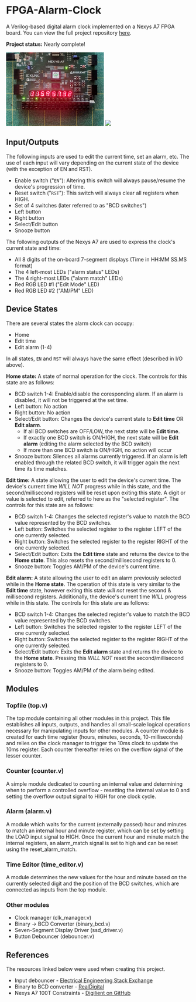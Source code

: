 # FPGA-Alarm-Clock
A Verilog-based digital alarm clock implemented on a Nexys A7 FPGA board. You can view the full project repository [here](https://github.com/Raymond-exe/FPGA-Alarm-Clock).

**Project status:** Nearly complete!

<a href="../images/alarm_clk.jpeg" target="_blank"><img src="../images/alarm_clk.jpeg" height="200px"></a>
<a href="../images/alarm_clk_demo.gif" target="_blank"><img src="../images/alarm_clk_demo.gif" height="200px"></a>

## Input/Outputs
The following inputs are used to edit the current time, set an alarm, etc. The use of each input will vary depending on the current state of the device (with the exception of EN and RST).
- Enable switch ("`EN`"): Altering this switch will always pause/resume the device's progression of time.
- Reset switch ("`RST`"): This switch will always clear all registers when HIGH.
- Set of 4 switches (later referred to as "BCD switches")
- Left button
- Right button
- Select/Edit button
- Snooze button

The following outputs of the Nexys A7 are used to express the clock's current state and time:
- All 8 digits of the on-board 7-segment displays (Time in HH:MM SS.MS format)
- The 4 left-most LEDs ("alarm status" LEDs)
- The 4 right-most LEDs ("alarm match" LEDs)
- Red RGB LED #1 ("Edit Mode" LED)
- Red RGB LED #2 ("AM/PM" LED)

## Device States
There are several states the alarm clock can occupy:
- Home
- Edit time
- Edit alarm (1-4)

In all states, `EN` and `RST` will always have the same effect (described in I/O above).

**Home state:** A state of normal operation for the clock. The controls for this state are as follows:
- BCD switch 1-4: Enable/disable the coresponding alarm. If an alarm is disabled, it will not be triggered at the set time.
- Left button: No action
- Right button: No action
- Select/Edit button: Changes the device's current state to **Edit time** OR **Edit alarm**.
    - If all BCD switches are OFF/LOW, the next state will be **Edit time**.
    - If exactly one BCD switch is ON/HIGH, the next state will be **Edit alarm** (editing the alarm selected by the BCD switch)
    - If more than one BCD switch is ON/HIGH, no action will occur
- Snooze button: Silences all alarms currently triggered. If an alarm is left enabled through the related BCD switch, it will trigger again the next time its time matches.

**Edit time:** A state allowing the user to edit the device's current time. The device's current time *WILL NOT* progress while in this state, and the second/millisecond registers will be reset upon exiting this state. A digit or value is selected to edit, referred to here as the "selected register". The controls for this state are as follows:
- BCD switch 1-4: Changes the selected register's value to match the BCD value represented by the BCD switches.
- Left button: Switches the selected register to the register LEFT of the one currently selected.
- Right button: Switches the selected register to the register RIGHT of the one currently selected.
- Select/Edit button: Exits the **Edit time** state and returns the device to the **Home state**. This also resets the second/millisecond registers to 0.
- Snooze button: Toggles AM/PM of the device's current time.

**Edit alarm:** A state allowing the user to edit an alarm previously selected while in the **Home state**. The operation of this state is very similar to the **Edit time** state, however exiting this state *will not* reset the second & millisecond registers. Additionally, the device's current time *WILL* progress while in this state. The controls for this state are as follows:
- BCD switch 1-4: Changes the selected register's value to match the BCD value represented by the BCD switches.
- Left button: Switches the selected register to the register LEFT of the one currently selected.
- Right button: Switches the selected register to the register RIGHT of the one currently selected.
- Select/Edit button: Exits the **Edit alarm** state and returns the device to the **Home state**. Pressing this *WILL NOT* reset the second/millisecond registers to 0.
- Snooze button: Toggles AM/PM of the alarm being edited.

## Modules

### Topfile (top.v)
The top module containing all other modules in this project. This file establishes all inputs, outputs, and handles all small-scale logical operations necessary for manipulating inputs for other modules. A counter module is created for each time register (hours, minutes, seconds, 10-milliseconds) and relies on the clock manager to trigger the 10ms clock to update the 10ms register. Each counter thereafter relies on the overflow signal of the lesser counter.

### Counter (counter.v)
A simple module dedicated to counting an internal value and determining when to perform a controlled overflow - resetting the internal value to 0 and setting the overflow output signal to HIGH for one clock cycle.

### Alarm (alarm.v)
A module which waits for the current (externally passed) hour and minutes to match an internal hour and minute register, which can be set by setting the LOAD input signal to HIGH. Once the current hour and minute match the internal registers, an alarm_match signal is set to high and can be reset using the reset_alarm_match.

### Time Editor (time_editor.v)
A module determines the new values for the hour and minute based on the currently selected digit and the position of the BCD switches, which are connected as inputs from the top module.

### Other modules
- Clock manager (clk_manager.v)
- Binary -> BCD Converter (binary_bcd.v)
- Seven-Segment Display Driver (ssd_driver.v)
- Button Debouncer (debouncer.v)

## References
The resources linked below were used when creating this project.
- Input debouncer - [Electrical Engineering Stack Exchange](https://electronics.stackexchange.com/questions/505911/debounce-circuit-design-in-verilog)
- Binary to BCD converter - [RealDigital](https://www.realdigital.org/doc/6dae6583570fd816d1d675b93578203d)
- Nexys A7 100T Constraints - [Digilient on GitHub](https://github.com/Digilent/Nexys-A7-100T-Keyboard/blob/master/src/constraints/Nexys-A7-100T-Master.xdc)

